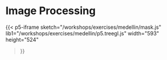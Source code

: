 # Image Processing

{{< p5-iframe sketch="/workshops/exercises/medellin/mask.js"
   lib1="/workshops/exercises/medellin/p5.treegl.js"
   width="593" height="524"
>}}